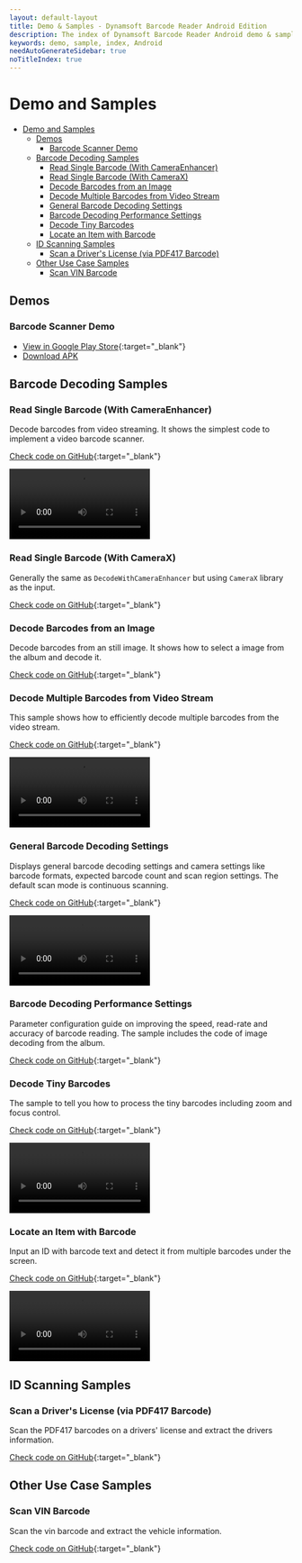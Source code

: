 ```yaml
---
layout: default-layout
title: Demo & Samples - Dynamsoft Barcode Reader Android Edition
description: The index of Dynamsoft Barcode Reader Android demo & samples.
keywords: demo, sample, index, Android
needAutoGenerateSidebar: true
noTitleIndex: true
---
```


# Demo and Samples

- [Demo and Samples](#demo-and-samples)
	- [Demos](#demos)
		- [Barcode Scanner Demo](#barcode-scanner-demo)
	- [Barcode Decoding Samples](#barcode-decoding-samples)
		- [Read Single Barcode (With CameraEnhancer)](#read-single-barcode-with-cameraenhancer)
		- [Read Single Barcode (With CameraX)](#read-single-barcode-with-camerax)
		- [Decode Barcodes from an Image](#decode-barcodes-from-an-image)
		- [Decode Multiple Barcodes from Video Stream](#decode-multiple-barcodes-from-video-stream)
		- [General Barcode Decoding Settings](#general-barcode-decoding-settings)
		- [Barcode Decoding Performance Settings](#barcode-decoding-performance-settings)
		- [Decode Tiny Barcodes](#decode-tiny-barcodes)
		- [Locate an Item with Barcode](#locate-an-item-with-barcode)
	- [ID Scanning Samples](#id-scanning-samples)
		- [Scan a Driver's License (via PDF417 Barcode)](#scan-a-drivers-license-via-pdf417-barcode)
	- [Other Use Case Samples](#other-use-case-samples)
		- [Scan VIN Barcode](#scan-vin-barcode)

## Demos

### Barcode Scanner Demo

- [View in Google Play Store](https://play.google.com/store/apps/details?id=com.dynamsoft.demo.dynamsoftbarcodereaderdemo&pli=1){:target="_blank"}
- [Download APK](https://download2.dynamsoft.com/dbr/android/DynamsoftBarcodeReaderDemoAndroid.apk)

<!-- ### MRZ Scanner Demo

  - [View in Google Play Store](https://play.google.com/store/apps/details?id=com.dynamsoft.demo.mrzscannerdemo&pli=1){:target="_blank"}
  - [Download APK](https://download2.dynamsoft.com/dbr/android/DynamsoftMRZScannerDemoAndroid.apk) -->

## Barcode Decoding Samples

### Read Single Barcode (With CameraEnhancer)

Decode barcodes from video streaming. It shows the simplest code to implement a video barcode scanner.

[Check code on GitHub](https://github.com/Dynamsoft/barcode-reader-mobile-samples/tree/main/android/HelloWorld){:target="_blank"}

<video controls width="250" autoplay="false">
    <source src="https://github.com/user-attachments/assets/f57e065a-2155-458b-b3aa-3a5ca2c63573">
</video>

### Read Single Barcode (With CameraX)

Generally the same as `DecodeWithCameraEnhancer` but using `CameraX` library as the input.

[Check code on GitHub](https://github.com/Dynamsoft/barcode-reader-mobile-samples/tree/main/android/HelloWorld){:target="_blank"}

<!-- <video controls width="250" autoplay="false">
    <source src="https://github.com/user-attachments/assets/159ddfcf-7885-495e-bc57-52511a66ae1d">
</video> -->

### Decode Barcodes from an Image

Decode barcodes from an still image. It shows how to select a image from the album and decode it.

[Check code on GitHub](https://github.com/Dynamsoft/barcode-reader-mobile-samples/tree/main/android/HelloWorld){:target="_blank"}

<!-- <video controls width="250" autoplay="false">
    <source src="https://github.com/user-attachments/assets/9f302f01-76aa-41e0-b075-662ecde3de17">
</video> -->

### Decode Multiple Barcodes from Video Stream

This sample shows how to efficiently decode multiple barcodes from the video stream.

[Check code on GitHub](https://github.com/Dynamsoft/barcode-reader-mobile-samples/tree/main/android/DecodeMultipleBarcodes){:target="_blank"}

<video controls width="250" autoplay="false">
    <source src="https://github.com/user-attachments/assets/d1ec55c7-7123-4975-ba22-658cc701c9b6">
</video>

### General Barcode Decoding Settings

Displays general barcode decoding settings and camera settings like barcode formats, expected barcode count and scan region settings. The default scan mode is continuous scanning.

[Check code on GitHub](https://github.com/Dynamsoft/barcode-reader-mobile-samples/tree/main/android/GeneralSettings){:target="_blank"}

<video controls width="250" autoplay="false">
    <source src="https://github.com/user-attachments/assets/99a18a5e-5b2e-4129-9231-bb2d693fd6ea">
</video>

### Barcode Decoding Performance Settings

Parameter configuration guide on improving the speed, read-rate and accuracy of barcode reading. The sample includes the code of image decoding from the album.

[Check code on GitHub](https://github.com/Dynamsoft/barcode-reader-mobile-samples/tree/main/android/PerformanceSettings){:target="_blank"}

<!-- <video controls width="250" autoplay="false">
    <source src="https://github.com/user-attachments/assets/823d7f99-7a6a-415a-9b25-f9de4efdc904">
</video> -->

### Decode Tiny Barcodes

The sample to tell you how to process the tiny barcodes including zoom and focus control.

[Check code on GitHub](https://github.com/Dynamsoft/barcode-reader-mobile-samples/tree/main/android/UseCase){:target="_blank"}

<video controls width="250" autoplay="false">
    <source src="https://github.com/user-attachments/assets/4f226bc1-f5a3-4e35-9674-be13f584ee24">
</video>

### Locate an Item with Barcode

Input an ID with barcode text and detect it from multiple barcodes under the screen.

[Check code on GitHub](https://github.com/Dynamsoft/barcode-reader-mobile-samples/tree/main/android/UseCase){:target="_blank"}

<video controls width="250" autoplay="false">
    <source src="https://github.com/user-attachments/assets/8fb7e24a-ba5a-4677-8532-4cde20868504">
</video>

## ID Scanning Samples

### Scan a Driver's License (via PDF417 Barcode)

Scan the PDF417 barcodes on a drivers' license and extract the drivers information.

[Check code on GitHub](https://github.com/Dynamsoft/capture-vision-mobile-samples/tree/main/Android/DriversLicenseScanner){:target="_blank"}

<!-- <video controls width="250" autoplay="false">
    <source src="https://github.com/user-attachments/assets/29299e71-936f-4f9b-94ce-d3857d393f3b">
</video> -->

## Other Use Case Samples

### Scan VIN Barcode

Scan the vin barcode and extract the vehicle information.

[Check code on GitHub](https://github.com/Dynamsoft/capture-vision-mobile-samples/tree/main/Android/VINScanner){:target="_blank"}

<!-- <video controls width="250" autoplay="false">
    <source src="https://github.com/user-attachments/assets/0d1e2cfe-7f6a-4992-b984-81ddaa1d271a">
</video> -->
